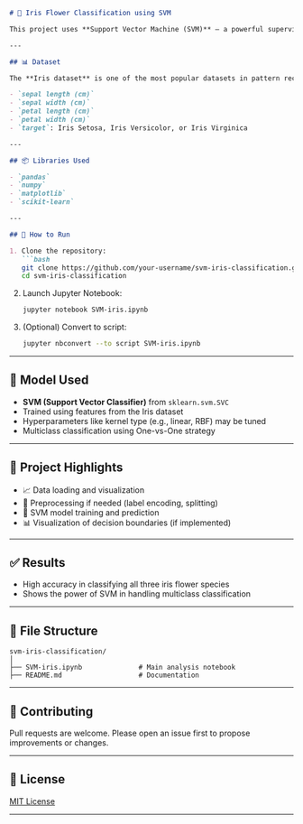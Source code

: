 

````markdown
# 🌸 Iris Flower Classification using SVM

This project uses **Support Vector Machine (SVM)** — a powerful supervised learning algorithm — to classify flowers from the classic **Iris dataset**. It applies data visualization and SVM modeling to demonstrate effective multiclass classification.

---

## 📊 Dataset

The **Iris dataset** is one of the most popular datasets in pattern recognition. It includes 150 samples of iris flowers with the following features:

- `sepal length (cm)`
- `sepal width (cm)`
- `petal length (cm)`
- `petal width (cm)`
- `target`: Iris Setosa, Iris Versicolor, or Iris Virginica

---

## 📦 Libraries Used

- `pandas`
- `numpy`
- `matplotlib`
- `scikit-learn`

---

## 🚀 How to Run

1. Clone the repository:
   ```bash
   git clone https://github.com/your-username/svm-iris-classification.git
   cd svm-iris-classification
````

2. Launch Jupyter Notebook:

   ```bash
   jupyter notebook SVM-iris.ipynb
   ```

3. (Optional) Convert to script:

   ```bash
   jupyter nbconvert --to script SVM-iris.ipynb
   ```

---

## 🧠 Model Used

* **SVM (Support Vector Classifier)** from `sklearn.svm.SVC`
* Trained using features from the Iris dataset
* Hyperparameters like kernel type (e.g., linear, RBF) may be tuned
* Multiclass classification using One-vs-One strategy

---

## 🎯 Project Highlights

* 📈 Data loading and visualization
* 🧹 Preprocessing if needed (label encoding, splitting)
* 🤖 SVM model training and prediction
* 📊 Visualization of decision boundaries (if implemented)

---

## ✅ Results

* High accuracy in classifying all three iris flower species
* Shows the power of SVM in handling multiclass classification

---

## 📂 File Structure

```
svm-iris-classification/
│
├── SVM-iris.ipynb              # Main analysis notebook
├── README.md                   # Documentation
```

---

## 🤝 Contributing

Pull requests are welcome. Please open an issue first to propose improvements or changes.

---

## 📜 License

[MIT License](LICENSE)

---

